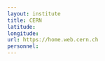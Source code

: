 ```yaml
---
layout: institute
title: CERN
latitude: 
longitude: 
url: https://home.web.cern.ch
personnel:
---
```


